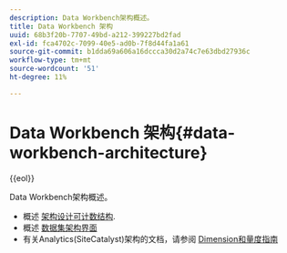 ```yaml
---
description: Data Workbench架构概述。
title: Data Workbench 架构
uuid: 68b3f20b-7707-49bd-a212-399227bd2fad
exl-id: fca4702c-7099-40e5-ad0b-7f8d44fa1a61
source-git-commit: b1dda69a606a16dccca30d2a74c7e63dbd27936c
workflow-type: tm+mt
source-wordcount: '51'
ht-degree: 11%

---
```


# Data Workbench 架构{#data-workbench-architecture}

{{eol}}

Data Workbench架构概述。

* 概述 [架构设计可计数结构](../../../home/dwb-implement-overview/dwb-implement-architecture/dwb-implement-arch-countable.md#concept-9b8b9c5e0f7341699e14bb9e3be56a51).
* 概述 [数据集架构界面](https://experienceleague.adobe.com/docs/data-workbench/using/client/admin-ui/c-dtst-sch-intrf.html)
* 有关Analytics(SiteCatalyst)架构的文档，请参阅 [Dimension和量度指南](/help/home/assets/dwb-analytics-implementation.pdf)
